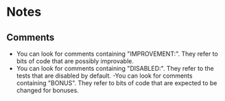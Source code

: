 Notes
===
Comments
---
- You can look for comments containing "IMPROVEMENT:". They refer
to bits of code that are possibly improvable.
- You can look for comments containing "DISABLED:". They refer to
the tests that are disabled by default.
-You can look for comments containing "BONUS". They refer to bits of code
that are expected to be changed for bonuses.